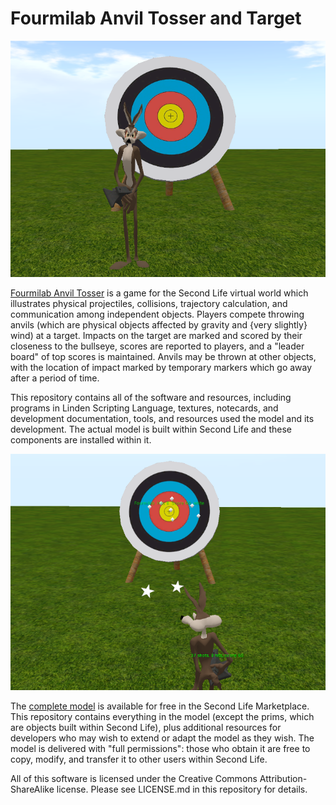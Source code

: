# Fourmilab Anvil Tosser and Target

![Fourmilab Anvil Tosser](marketplace/images/Anvil_Target_1.png)

[Fourmilab Anvil Tosser](https://marketplace.secondlife.com/p/Fourmilab-Anvil-Tosser-and-Target/18734819)
is a game for the Second Life virtual world which illustrates physical 
projectiles, collisions, trajectory calculation, and communication 
among independent objects.  Players compete throwing anvils (which are 
physical objects affected by gravity and {very slightly} wind) at a 
target.  Impacts on the target are marked and scored by their closeness 
to the bullseye, scores are reported to players, and a "leader board"
of top scores is maintained.  Anvils may be thrown at other objects,
with the location of impact marked by temporary markers which go
away after a period of time.

This repository contains all of the software and resources,
including programs in Linden Scripting Language, textures,
notecards, and development documentation, tools, and resources
used the model and its development.  The actual model is built
within Second Life and these components are installed within it.

![Fourmilab Anvil Tosser](marketplace/images/Anvil_Target_2.png)

The
[complete model](https://marketplace.secondlife.com/p/Fourmilab-Anvil-Tosser-and-Target/18734819)
is available for free in the Second Life Marketplace.  This
repository contains everything in the model (except the prims,
which are objects built within Second Life), plus additional
resources for developers who may wish to extend or adapt the
model as they wish.  The model is delivered with "full permissions":
those who obtain it are free to copy, modify, and transfer it to
other users within Second Life.

All of this software is licensed under the Creative Commons
Attribution-ShareAlike license.  Please see LICENSE.md in this
repository for details.
